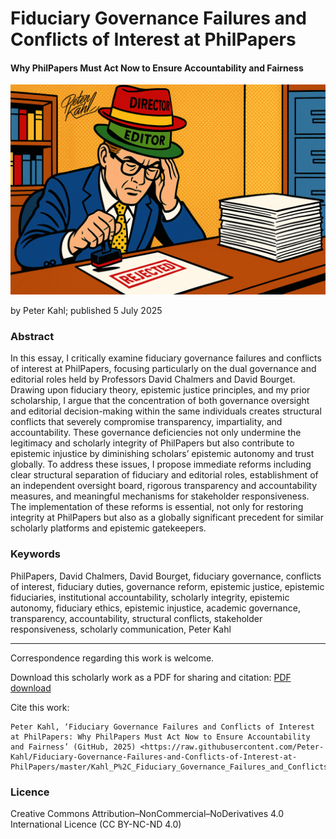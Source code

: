 # Fiduciary Governance Failures and Conflicts of Interest at PhilPapers

#### Why PhilPapers Must Act Now to Ensure Accountability and Fairness

![alt text](https://github.com/Peter-Kahl/Fiduciary-Governance-Failures-and-Conflicts-of-Interest-at-PhilPapers/blob/main/dual_roles_at_PhilPapers.jpg?raw=true)

by Peter Kahl; published 5 July 2025

### Abstract

In this essay, I critically examine fiduciary governance failures and conflicts of interest at PhilPapers, focusing particularly on the dual governance and editorial roles held by Professors David Chalmers and David Bourget. Drawing upon fiduciary theory, epistemic justice principles, and my prior scholarship, I argue that the concentration of both governance oversight and editorial decision-making within the same individuals creates structural conflicts that severely compromise transparency, impartiality, and accountability. These governance deficiencies not only undermine the legitimacy and scholarly integrity of PhilPapers but also contribute to epistemic injustice by diminishing scholars’ epistemic autonomy and trust globally. To address these issues, I propose immediate reforms including clear structural separation of fiduciary and editorial roles, establishment of an independent oversight board, rigorous transparency and accountability measures, and meaningful mechanisms for stakeholder responsiveness. The implementation of these reforms is essential, not only for restoring integrity at PhilPapers but also as a globally significant precedent for similar scholarly platforms and epistemic gatekeepers.

### Keywords

PhilPapers, David Chalmers, David Bourget, fiduciary governance, conflicts of interest, fiduciary duties, governance reform, epistemic justice, epistemic fiduciaries, institutional accountability, scholarly integrity, epistemic autonomy, fiduciary ethics, epistemic injustice, academic governance, transparency, accountability, structural conflicts, stakeholder responsiveness, scholarly communication, Peter Kahl

---

Correspondence regarding this work is welcome.

Download this scholarly work as a PDF for sharing and citation:
[PDF download](https://raw.githubusercontent.com/Peter-Kahl/Fiduciary-Governance-Failures-and-Conflicts-of-Interest-at-PhilPapers/master/Kahl_P%2C_Fiduciary_Governance_Failures_and_Conflicts_of_Interest_at_PhilPapers_6_July_2025.pdf)

Cite this work:

```
Peter Kahl, ‘Fiduciary Governance Failures and Conflicts of Interest at PhilPapers: Why PhilPapers Must Act Now to Ensure Accountability and Fairness’ (GitHub, 2025) <https://raw.githubusercontent.com/Peter-Kahl/Fiduciary-Governance-Failures-and-Conflicts-of-Interest-at-PhilPapers/master/Kahl_P%2C_Fiduciary_Governance_Failures_and_Conflicts_of_Interest_at_PhilPapers_6_July_2025.pdf>
```

### Licence
Creative Commons Attribution–NonCommercial–NoDerivatives 4.0 International Licence (CC BY-NC-ND 4.0)

